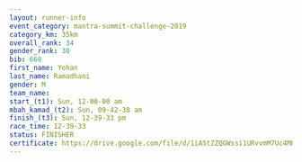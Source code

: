 ```yaml
---
layout: runner-info 
event_category: mantra-summit-challenge-2019 
category_km: 35km 
overall_rank: 34
gender_rank: 30
bib: 668
first_name: Yohan
last_name: Ramadhani
gender: M
team_name: 
start_(t1): Sun, 12-00-00 am
mbah_kamad_(t2): Sun, 09-42-38 am
finish_(t3): Sun, 12-39-33 pm
race_time: 12-39-33
status: FINISHER
certificate: https://drive.google.com/file/d/1iAStZZQGWssi1URvvmM7Uc4MHIzdVKc4/view?usp=sharing
---
```

